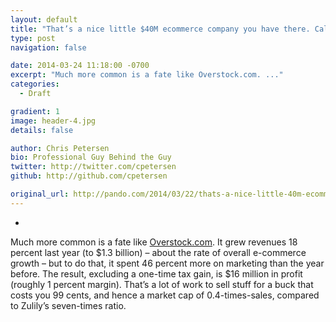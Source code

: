 ```yaml
---
layout: default
title: "That’s a nice little $40M ecommerce company you have there. Call me when it scales | PandoDaily"
type: post
navigation: false

date: 2014-03-24 11:18:00 -0700
excerpt: "Much more common is a fate like Overstock.com. ..."
categories:
  - Draft

gradient: 1
image: header-4.jpg
details: false

author: Chris Petersen
bio: Professional Guy Behind the Guy
twitter: http://twitter.com/cpetersen
github: http://github.com/cpetersen

original_url: http://pando.com/2014/03/22/thats-a-nice-little-40m-ecommerce-company-you-have-there-call-me-when-it-scales/
---
```





 *    

Much more common is a fate like [Overstock.com](http://overstock.com/). It grew revenues 18 percent last year (to $1.3 billion) – about the rate of overall e-commerce growth – but to do that, it spent 46 percent more on marketing than the year before. The result, excluding a one-time tax gain, is $16 million in profit (roughly 1 percent margin). That’s a lot of work to sell stuff for a buck that costs you 99 cents, and hence a market cap of 0.4-times-sales, compared to Zulily’s seven-times ratio.  

